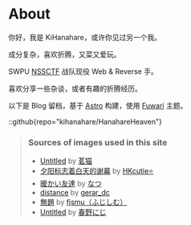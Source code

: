 # About

你好，我是 KiHanahare，或许你见过另一个我。

成分复杂，喜欢折腾，又菜又爱玩。

SWPU [NSSCTF](https://www.nssctf.cn/) 战队现役 Web & Reverse 手。

喜欢分享一些杂谈，或者有趣的折腾经历。

以下是 Blog 留档，基于 [Astro](https://astro.build/) 构建，使用 [Fuwari](https://github.com/saicaca/fuwari) 主题。

::github{repo="kihanahare/HanahareHeaven"}

> ### Sources of images used in this site
>
> - [Untitled](https://www.pixiv.net/artworks/99630657) by [茗猫](https://www.pixiv.net/users/16462721)
> - [夕阳标志着白天的谢幕](https://www.pixiv.net/artworks/108906379) by [HKcutie⭐](https://www.pixiv.net/users/54867079)
> - [暖かい友達](https://www.pixiv.net/artworks/52793674) by [なつ](https://www.pixiv.net/users/9179925)
> - [distance](https://www.pixiv.net/artworks/122551726) by [gerar_dc](https://www.pixiv.net/users/25098149)
> - [無題](https://www.pixiv.net/artworks/122673030) by [fjsmu（ふじしむ）](https://www.pixiv.net/users/7569500)
> - [Untitled](https://x.com/hrno_ai/status/1889963986290127327) by [春野にじ](https://x.com/hrno_ai)